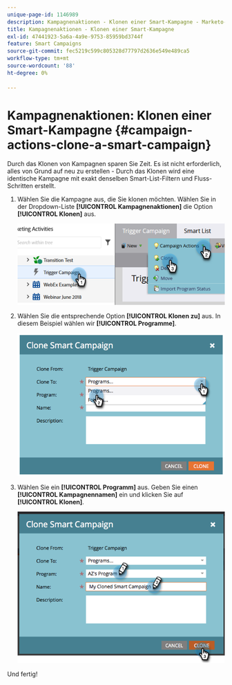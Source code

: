 ```yaml
---
unique-page-id: 1146989
description: Kampagnenaktionen - Klonen einer Smart-Kampagne - Marketo-Dokumente - Produktdokumentation
title: Kampagnenaktionen - Klonen einer Smart-Kampagne
exl-id: 47441923-5a6a-4a9e-9753-85959bd3744f
feature: Smart Campaigns
source-git-commit: fec5219c599c805328d77797d2636e549e489ca5
workflow-type: tm+mt
source-wordcount: '88'
ht-degree: 0%

---
```


# Kampagnenaktionen: Klonen einer Smart-Kampagne {#campaign-actions-clone-a-smart-campaign}

Durch das Klonen von Kampagnen sparen Sie Zeit. Es ist nicht erforderlich, alles von Grund auf neu zu erstellen - Durch das Klonen wird eine identische Kampagne mit exakt denselben Smart-List-Filtern und Fluss-Schritten erstellt.

1. Wählen Sie die Kampagne aus, die Sie klonen möchten. Wählen Sie in der Dropdown-Liste **[!UICONTROL Kampagnenaktionen]** die Option **[!UICONTROL Klonen]** aus.

   ![](assets/campaign-actions-clone-a-smart-campaign-1.png)

1. Wählen Sie die entsprechende Option **[!UICONTROL Klonen zu]** aus. In diesem Beispiel wählen wir **[!UICONTROL Programme]**.

   ![](assets/campaign-actions-clone-a-smart-campaign-2.png)

1. Wählen Sie ein **[!UICONTROL Programm]** aus. Geben Sie einen **[!UICONTROL Kampagnennamen]** ein und klicken Sie auf **[!UICONTROL Klonen]**.

   ![](assets/campaign-actions-clone-a-smart-campaign-3.png)

Und fertig!
